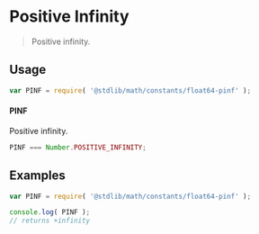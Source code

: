 Positive Infinity
===
> Positive infinity.


<!-- <usage> -->
## Usage

``` javascript
var PINF = require( '@stdlib/math/constants/float64-pinf' );
```

#### PINF

Positive infinity.

``` javascript
PINF === Number.POSITIVE_INFINITY;
```
<!-- </usage> -->


<!-- <examples> -->
## Examples

``` javascript
var PINF = require( '@stdlib/math/constants/float64-pinf' );

console.log( PINF );
// returns +infinity
```
<!-- </examples> -->


<!-- <links> -->
<!-- </links> -->
